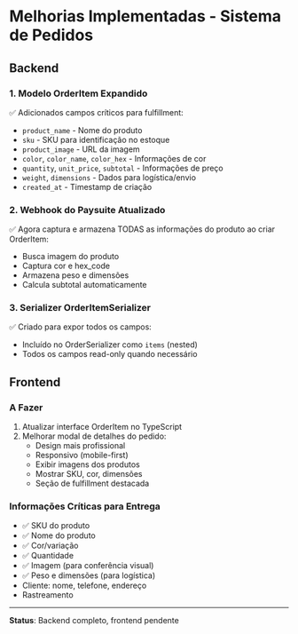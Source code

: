 # Melhorias Implementadas - Sistema de Pedidos

## Backend

### 1. Modelo OrderItem Expandido
✅ Adicionados campos críticos para fulfillment:
- `product_name` - Nome do produto
- `sku` - SKU para identificação no estoque
- `product_image` - URL da imagem
- `color`, `color_name`, `color_hex` - Informações de cor
- `quantity`, `unit_price`, `subtotal` - Informações de preço
- `weight`, `dimensions` - Dados para logística/envio
- `created_at` - Timestamp de criação

### 2. Webhook do Paysuite Atualizado
✅ Agora captura e armazena TODAS as informações do produto ao criar OrderItem:
- Busca imagem do produto
- Captura cor e hex_code
- Armazena peso e dimensões
- Calcula subtotal automaticamente

### 3. Serializer OrderItemSerializer
✅ Criado para expor todos os campos:
- Incluído no OrderSerializer como `items` (nested)
- Todos os campos read-only quando necessário

## Frontend

### A Fazer
1. Atualizar interface OrderItem no TypeScript
2. Melhorar modal de detalhes do pedido:
   - Design mais profissional
   - Responsivo (mobile-first)
   - Exibir imagens dos produtos
   - Mostrar SKU, cor, dimensões
   - Seção de fulfillment destacada

### Informações Críticas para Entrega
- ✅ SKU do produto
- ✅ Nome do produto
- ✅ Cor/variação
- ✅ Quantidade
- ✅ Imagem (para conferência visual)
- ✅ Peso e dimensões (para logística)
- Cliente: nome, telefone, endereço
- Rastreamento

---

**Status**: Backend completo, frontend pendente
